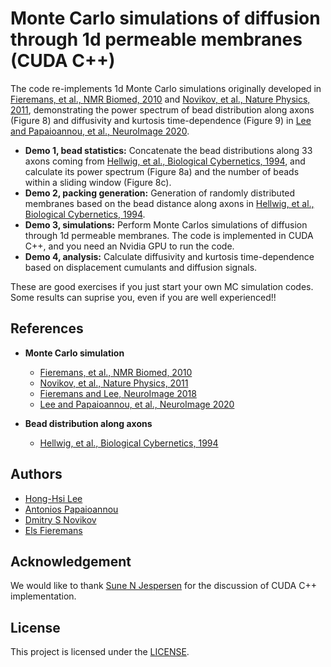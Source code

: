# Monte Carlo simulations of diffusion through 1d permeable membranes (CUDA C++)

The code re-implements 1d Monte Carlo simulations originally developed in [Fieremans, et al., NMR Biomed, 2010](https://doi.org/10.1002/nbm.1577) and [Novikov, et al., Nature Physics, 2011](https://doi.org/10.1038/nphys1936), demonstrating the power spectrum of bead distribution along axons (Figure 8) and diffusivity and kurtosis time-dependence (Figure 9) in [Lee and Papaioannou, et al., NeuroImage 2020](https://doi.org/10.1016/j.neuroimage.2020.117054).

* **Demo 1, bead statistics:** Concatenate the bead distributions along 33 axons coming from [Hellwig, et al., Biological Cybernetics, 1994](https://doi.org/10.1007/BF00198906), and calculate its power spectrum (Figure 8a) and the number of beads within a sliding window (Figure 8c).
* **Demo 2, packing generation:** Generation of randomly distributed membranes based on the bead distance along axons in [Hellwig, et al., Biological Cybernetics, 1994](https://doi.org/10.1007/BF00198906).
* **Demo 3, simulations:** Perform Monte Carlos simulations of diffusion through 1d permeable membranes. The code is implemented in CUDA C++, and you need an Nvidia GPU to run the code.
* **Demo 4, analysis:** Calculate diffusivity and kurtosis time-dependence based on displacement cumulants and diffusion signals.

These are good exercises if you just start your own MC simulation codes.
Some results can suprise you, even if you are well experienced!!

## References
* **Monte Carlo simulation**
  - [Fieremans, et al., NMR Biomed, 2010](https://doi.org/10.1002/nbm.1577)
  - [Novikov, et al., Nature Physics, 2011](https://doi.org/10.1038/nphys1936)
  - [Fieremans and Lee, NeuroImage 2018](https://doi.org/10.1016/j.neuroimage.2018.06.046)
  - [Lee and Papaioannou, et al., NeuroImage 2020](https://doi.org/10.1016/j.neuroimage.2020.117054)

* **Bead distribution along axons**
  - [Hellwig, et al., Biological Cybernetics, 1994](https://doi.org/10.1007/BF00198906)

## Authors
* [Hong-Hsi Lee](http://www.diffusion-mri.com/people/hong-hsi-lee)
* [Antonios Papaioannou](http://www.diffusion-mri.com/people/antonios-papaioannou)
* [Dmitry S Novikov](http://www.diffusion-mri.com/people/dmitry-novikov)
* [Els Fieremans](http://www.diffusion-mri.com/people/els-fieremans)

## Acknowledgement
We would like to thank [Sune N Jespersen](https://pure.au.dk/portal/en/persons/sune-jespersen(f4d1a00c-677b-4aca-b9b0-c7ad14f1fddc).html) for the discussion of CUDA C++ implementation.

## License
This project is licensed under the [LICENSE](https://github.com/NYU-DiffusionMRI/monte-carlo-simulation-1D-membrane/blob/master/LICENSE).
 
